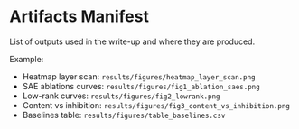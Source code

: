 # Artifacts Manifest

List of outputs used in the write-up and where they are produced.

Example:

- Heatmap layer scan: `results/figures/heatmap_layer_scan.png`
- SAE ablations curves: `results/figures/fig1_ablation_saes.png`
- Low-rank curves: `results/figures/fig2_lowrank.png`
- Content vs inhibition: `results/figures/fig3_content_vs_inhibition.png`
- Baselines table: `results/figures/table_baselines.csv`
